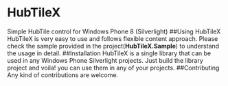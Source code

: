 # HubTileX
Simple HubTile control for Windows Phone 8 (Silverlight)
##Using HubTileX
HubTileX is very easy to use and follows flexible content approach.
Please check the sample provided in the project(**HubTileX.Sample**) to understand the usage in detail.
##Installation
HubTileX is a single library that can be used in any Windows Phone Silverlight projects.
Just build the library project and voila! you can use them in any of your projects.
##Contributing
Any kind of contributions are welcome.
